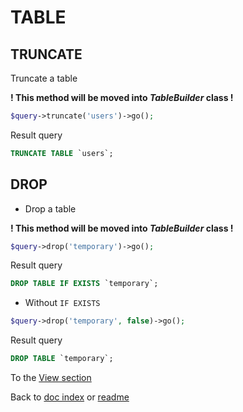 # TABLE
## TRUNCATE
Truncate a table

**! This method will be moved into _TableBuilder_ class !**
```php
$query->truncate('users')->go();
```
Result query
```sql
TRUNCATE TABLE `users`;
```
## DROP
- Drop a table

**! This method will be moved into _TableBuilder_ class !**
```php
$query->drop('temporary')->go();
```
Result query
```sql
DROP TABLE IF EXISTS `temporary`;
```
- Without `IF EXISTS`
```php
$query->drop('temporary', false)->go();
```
Result query
```sql
DROP TABLE `temporary`;
```

To the [View section](View.md)

Back to [doc index](index.md) or [readme](../README.md)
